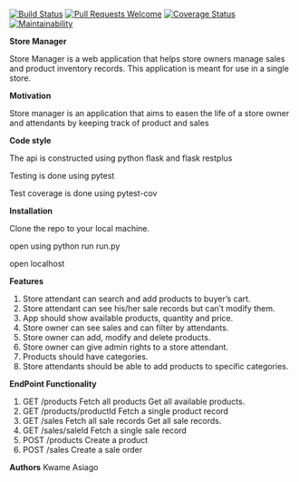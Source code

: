 [![Build Status](https://travis-ci.org/SelaDanti/store-manager-api.svg?branch=develop)](https://travis-ci.org/SelaDanti/store-manager-api)  [![Pull Requests Welcome](https://img.shields.io/badge/PRs-welcome-brightgreen.svg?style=flat)](https://github.com/SelaDanti/store-manager-api/pulls)  [![Coverage Status](https://coveralls.io/repos/github/SelaDanti/store-manager-api/badge.svg?branch=develop)](https://coveralls.io/github/SelaDanti/store-manager-api?branch=ft-login-161314309)  [![Maintainability](https://api.codeclimate.com/v1/badges/60c87ea49fd604c81112/maintainability)](https://codeclimate.com/github/SelaDanti/store-manager-api/maintainability)

**Store Manager**

Store Manager is a web application that helps store owners manage sales and product inventory 
records. This application is meant for use in a single store. 

**Motivation**

Store manager is an application that aims to easen the life of a store owner and attendants by keeping track of product and sales

**Code style**

The api is constructed using python flask and flask restplus

Testing is done using pytest

Test coverage is done using pytest-cov

**Installation**

Clone the repo to your local machine.

open using python run run.py

open localhost

**Features**

1. Store attendant can search and add products to buyer’s cart. 
2. Store attendant can see his/her sale records but can’t modify them. 
3. App should show available products, quantity and price. 
4. Store owner can see sales and can filter by attendants. 
5. Store owner can add, modify and delete products.
6. Store owner can give admin rights to a store attendant. 
7. Products should have categories. 
8. Store attendants should be able to add products to specific categories. 

**EndPoint Functionality**
1. GET /products  			Fetch all products  Get all available products. 
2. GET /products/productId  Fetch a single product record  
3. GET /sales  				Fetch all sale records  Get all sale records.
4. GET /sales/saleId  		Fetch a single sale record  
5. POST /products  			Create a product
6. POST /sales  			Create a sale order

**Authors**
Kwame Asiago
